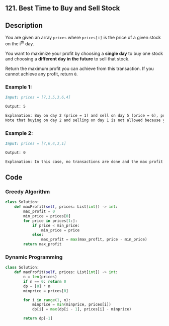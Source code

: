 ## 121. Best Time to Buy and Sell Stock

## Description

You are given an array `prices` where `prices[i]` is the price of a given stock on the i<sup>th</sup> day.

You want to maximize your profit by choosing a **single day** to buy one stock and choosing a **different day in the future** to sell that stock.

Return the maximum profit you can achieve from this transaction. If you cannot achieve any profit, return `0`.

 

### Example 1:
```md
Input: prices = [7,1,5,3,6,4]

Output: 5

Explanation: Buy on day 2 (price = 1) and sell on day 5 (price = 6), profit = 6-1 = 5.
Note that buying on day 2 and selling on day 1 is not allowed because you must buy before you sell.
```
### Example 2:
``` markdown
Input: prices = [7,6,4,3,1]

Output: 0

Explanation: In this case, no transactions are done and the max profit = 0.
```

## Code

### Greedy Algorithm
``` python
class Solution:
    def maxProfit(self, prices: List[int]) -> int:
        max_profit = 0
        min_price = prices[0]
        for price in prices[1:]:
            if price < min_price:
                min_price = price
            else:
                max_profit = max(max_profit, price - min_price)
        return max_profit
```

### Dynamic Programming
``` python
class Solution:
    def maxProfit(self, prices: List[int]) -> int:
        n = len(prices)
        if n == 0: return 0 
        dp = [0] * n
        minprice = prices[0] 

        for i in range(1, n):
            minprice = min(minprice, prices[i])
            dp[i] = max(dp[i - 1], prices[i] - minprice)

        return dp[-1]
```